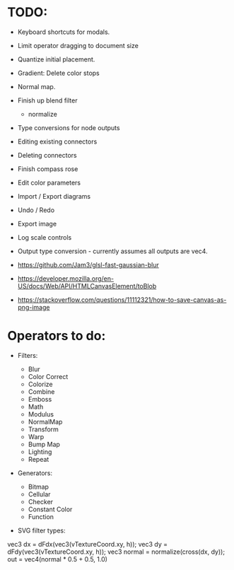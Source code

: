 # TODO:

* Keyboard shortcuts for modals.
* Limit operator dragging to document size
* Quantize initial placement.
* Gradient: Delete color stops
* Normal map.
* Finish up blend filter
  - normalize
* Type conversions for node outputs
* Editing existing connectors
* Deleting connectors
* Finish compass rose
* Edit color parameters
* Import / Export diagrams
* Undo / Redo
* Export image
* Log scale controls
* Output type conversion - currently assumes all outputs are vec4.

* https://github.com/Jam3/glsl-fast-gaussian-blur
* https://developer.mozilla.org/en-US/docs/Web/API/HTMLCanvasElement/toBlob
* https://stackoverflow.com/questions/11112321/how-to-save-canvas-as-png-image

# Operators to do:
  * Filters:
    * Blur
    * Color Correct
    * Colorize
    * Combine
    * Emboss
    * Math
    * Modulus
    * NormalMap
    * Transform
    * Warp
    * Bump Map
    * Lighting
    * Repeat
  * Generators:
    * Bitmap
    * Cellular
    * Checker
    * Constant Color
    * Function

  * SVG filter types:
    <feColorMatrix>
    <feComponentTransfer>
    <feComposite>
    <feConvolveMatrix>
    <feDiffuseLighting>
    <feDisplacementMap>
    <feImage>
    <feMerge>
    <feMorphology>
    <feOffset>
    <feSpecularLighting>
    <feTile>
    <feTurbulence>

vec3 dx = dFdx(vec3(vTextureCoord.xy, h));
vec3 dy = dFdy(vec3(vTextureCoord.xy, h));
vec3 normal = normalize(cross(dx, dy));
out = vec4(normal * 0.5 + 0.5, 1.0)
